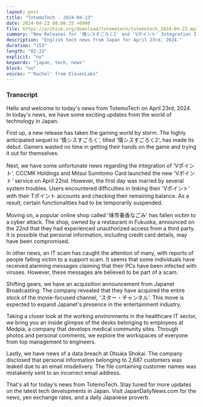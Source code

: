 ```yaml
---
layout: post
title: "TotemoTech - 2024-04-23"
date: 2024-04-23 08:08:25 +0900
file: https://archive.org/download/totemotech/totemotech_2024-04-23.mp3
summary: "New Releases for '情シスすごろく2' and 'Vポイント' Integration Issues, & more…"
description: "English tech news from Japan for April 23rd, 2024."
duration: "153"
length: "02:33"
explicit: "no"
keywords: "japan, tech, news"
block: "no"
voices: "'Rachel' from ElevenLabs"
---
```


### Transcript

Hello and welcome to today's news from TotemoTech on April 23rd, 2024. In today's news, we have some exciting updates from the world of technology in Japan.

First up, a new release has taken the gaming world by storm. The highly anticipated sequel to '情シスすごろく', titled '情シスすごろく2', has made its debut. Gamers wasted no time in getting their hands on the game and trying it out for themselves.

Next, we have some unfortunate news regarding the integration of 'Vポイント'. CCCMK Holdings and Mitsui Sumitomo Card launched the new 'Vポイント' service on April 22nd. However, the first day was marred by several system troubles. Users encountered difficulties in linking their 'Vポイント' with their Tポイント accounts and checking their remaining balance. As a result, certain functionalities had to be temporarily suspended.

Moving on, a popular online shop called '味市春香なごみ' has fallen victim to a cyber attack. The shop, owned by a restaurant in Fukuoka, announced on the 22nd that they had experienced unauthorized access from a third party. It is possible that personal information, including credit card details, may have been compromised.

In other news, an IT scam has caught the attention of many, with reports of people falling victim to a support scam. It seems that some individuals have received alarming messages claiming that their PCs have been infected with viruses. However, these messages are believed to be part of a scam.

Shifting gears, we have an acquisition announcement from Japanet Broadcasting. The company revealed that they have acquired the entire stock of the movie-focused channel, 'スター・チャンネル'. This move is expected to expand Japanet's presence in the entertainment industry.

Taking a closer look at the working environments in the healthcare IT sector, we bring you an inside glimpse of the desks belonging to employees at Medpia, a company that develops medical community sites. Through photos and personal comments, we explore the workspaces of everyone from top management to engineers.

Lastly, we have news of a data breach at Otsuka Shokai. The company disclosed that personal information belonging to 2,687 customers was leaked due to an email misdelivery. The file containing customer names was mistakenly sent to an incorrect email address.

That's all for today's news from TotemoTech. Stay tuned for more updates on the latest tech developments in Japan.   Visit JapanDailyNews.com for the news, yen exchange rates, and a daily Japanese proverb.
